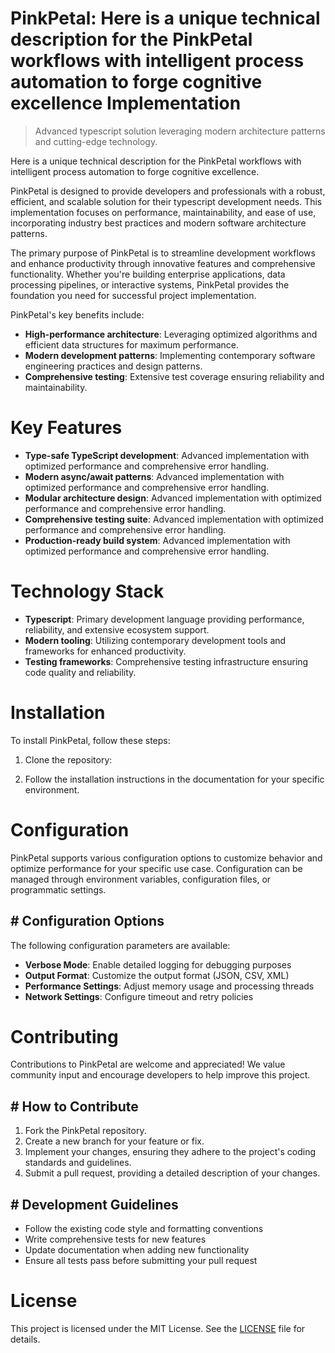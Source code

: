 <!-- fallback_PinkPetal_20250805201922_88187 -->

# PinkPetal: Here is a unique technical description for the PinkPetal workflows with intelligent process automation to forge cognitive excellence Implementation
> Advanced typescript solution leveraging modern architecture patterns and cutting-edge technology.

Here is a unique technical description for the PinkPetal workflows with intelligent process automation to forge cognitive excellence.

PinkPetal is designed to provide developers and professionals with a robust, efficient, and scalable solution for their typescript development needs. This implementation focuses on performance, maintainability, and ease of use, incorporating industry best practices and modern software architecture patterns.

The primary purpose of PinkPetal is to streamline development workflows and enhance productivity through innovative features and comprehensive functionality. Whether you're building enterprise applications, data processing pipelines, or interactive systems, PinkPetal provides the foundation you need for successful project implementation.

PinkPetal's key benefits include:

* **High-performance architecture**: Leveraging optimized algorithms and efficient data structures for maximum performance.
* **Modern development patterns**: Implementing contemporary software engineering practices and design patterns.
* **Comprehensive testing**: Extensive test coverage ensuring reliability and maintainability.

# Key Features

* **Type-safe TypeScript development**: Advanced implementation with optimized performance and comprehensive error handling.
* **Modern async/await patterns**: Advanced implementation with optimized performance and comprehensive error handling.
* **Modular architecture design**: Advanced implementation with optimized performance and comprehensive error handling.
* **Comprehensive testing suite**: Advanced implementation with optimized performance and comprehensive error handling.
* **Production-ready build system**: Advanced implementation with optimized performance and comprehensive error handling.

# Technology Stack

* **Typescript**: Primary development language providing performance, reliability, and extensive ecosystem support.
* **Modern tooling**: Utilizing contemporary development tools and frameworks for enhanced productivity.
* **Testing frameworks**: Comprehensive testing infrastructure ensuring code quality and reliability.

# Installation

To install PinkPetal, follow these steps:

1. Clone the repository:


2. Follow the installation instructions in the documentation for your specific environment.

# Configuration

PinkPetal supports various configuration options to customize behavior and optimize performance for your specific use case. Configuration can be managed through environment variables, configuration files, or programmatic settings.

## # Configuration Options

The following configuration parameters are available:

* **Verbose Mode**: Enable detailed logging for debugging purposes
* **Output Format**: Customize the output format (JSON, CSV, XML)
* **Performance Settings**: Adjust memory usage and processing threads
* **Network Settings**: Configure timeout and retry policies

# Contributing

Contributions to PinkPetal are welcome and appreciated! We value community input and encourage developers to help improve this project.

## # How to Contribute

1. Fork the PinkPetal repository.
2. Create a new branch for your feature or fix.
3. Implement your changes, ensuring they adhere to the project's coding standards and guidelines.
4. Submit a pull request, providing a detailed description of your changes.

## # Development Guidelines

* Follow the existing code style and formatting conventions
* Write comprehensive tests for new features
* Update documentation when adding new functionality
* Ensure all tests pass before submitting your pull request

# License

This project is licensed under the MIT License. See the [LICENSE](https://github.com/QOZU/PinkPetal/blob/main/LICENSE) file for details.
